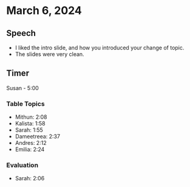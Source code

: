 # March 6, 2024

## Speech

- I liked the intro slide, and how you introduced your change of topic.
- The slides were very clean.

## Timer

Susan - 5:00

### Table Topics

- Mithun: 2:08
- Kalista: 1:58
- Sarah: 1:55
- Dameetreea: 2:37
- Andres: 2:12
- Emilia: 2:24

### Evaluation

- Sarah: 2:06
